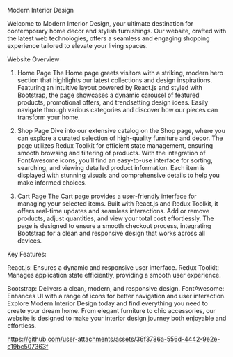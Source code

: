 Modern Interior Design

Welcome to Modern Interior Design, your ultimate destination for contemporary home decor and stylish furnishings. Our website, crafted with the latest web technologies, offers a seamless and engaging shopping experience tailored to elevate your living spaces.

Website Overview
1. Home Page The Home page greets visitors with a striking, modern hero section that highlights our latest collections and design inspirations. Featuring an intuitive layout powered by React.js and styled with Bootstrap, the page showcases a dynamic carousel of featured products, promotional offers, and trendsetting design ideas. Easily navigate through various categories and discover how our pieces can transform your home.

2. Shop Page Dive into our extensive catalog on the Shop page, where you can explore a curated selection of high-quality furniture and decor. The page utilizes Redux Toolkit for efficient state management, ensuring smooth browsing and filtering of products. With the integration of FontAwesome icons, you’ll find an easy-to-use interface for sorting, searching, and viewing detailed product information. Each item is displayed with stunning visuals and comprehensive details to help you make informed choices.

3. Cart Page The Cart page provides a user-friendly interface for managing your selected items. Built with React.js and Redux Toolkit, it offers real-time updates and seamless interactions. Add or remove products, adjust quantities, and view your total cost effortlessly. The page is designed to ensure a smooth checkout process, integrating Bootstrap for a clean and responsive design that works across all devices.

Key Features:

React.js: Ensures a dynamic and responsive user interface.
Redux Toolkit: Manages application state efficiently, providing a smooth user experience.




Bootstrap: Delivers a clean, modern, and responsive design.
FontAwesome: Enhances UI with a range of icons for better navigation and user interaction.
Explore Modern Interior Design today and find everything you need to create your dream home. From elegant furniture to chic accessories, our website is designed to make your interior design journey both enjoyable and effortless.

https://github.com/user-attachments/assets/36f3786a-556d-4442-9e2e-c19bc507363f
